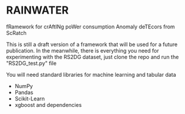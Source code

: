 # RAINWATER
fRamework for crAftINg poWer consumption Anomaly deTEcors from ScRatch

This is still a draft version of a framework that will be used for a future publication.
In the meanwhile, there is everything you need for experimenting with the RS2DG dataset, just clone the repo and run the "RS2DG_test.py" file

You will need standard libraries for machine learning and tabular data
- NumPy
- Pandas
- Scikit-Learn
- xgboost
and dependencies
